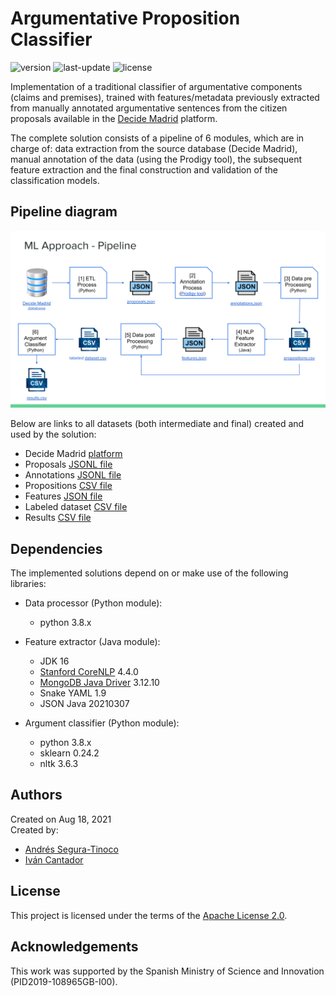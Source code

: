 # Argumentative Proposition Classifier
![version](https://img.shields.io/badge/version-0.9.1-blue)
![last-update](https://img.shields.io/badge/last_update-6/1/2022-orange)
![license](https://img.shields.io/badge/license-Apache_2.0-brightgreen)

Implementation of a traditional classifier of argumentative components (claims and premises), trained with features/metadata previously extracted from manually annotated argumentative sentences from the citizen proposals available in the <a href="https://decide.madrid.es/" target="_blank">Decide Madrid</a> platform.

The complete solution consists of a pipeline of 6 modules, which are in charge of: data extraction from the source database (Decide Madrid), manual annotation of the data (using the Prodigy tool), the subsequent feature extraction and the final construction and validation of the classification models.

## Pipeline diagram
![Pipeline diagram](https://raw.githubusercontent.com/argrecsys/arg-classifier/main/image/pipeline-diagram.svg)

Below are links to all datasets (both intermediate and final) created and used by the solution:
- Decide Madrid <a href="https://decide.madrid.es/" target="_blank">platform</a>
- Proposals <a href="https://github.com/argrecsys/arg-classifier/blob/main/data/proposals" target="_blank">JSONL file</a>
- Annotations <a href="https://github.com/argrecsys/arg-classifier/blob/main/data/annotations.jsonl" target="_blank">JSONL file</a>
- Propositions <a href="https://github.com/argrecsys/arg-classifier/blob/main/data/propositions.csv" target="_blank">CSV file</a>
- Features <a href="https://github.com/argrecsys/arg-classifier/blob/main/data/features.json" target="_blank">JSON file</a>
- Labeled dataset <a href="https://github.com/argrecsys/arg-classifier/blob/main/data/dataset.csv" target="_blank">CSV file</a>
- Results <a href="https://github.com/argrecsys/arg-classifier/blob/main/results/metrics.csv" target="_blank">CSV file</a>

## Dependencies
The implemented solutions depend on or make use of the following libraries:
- Data processor (Python module):
  - python 3.8.x

- Feature extractor (Java module):
  - JDK 16
  - <a href="https://stanfordnlp.github.io/CoreNLP/" target="_blank">Stanford CoreNLP</a> 4.4.0
  - <a href="https://mongodb.github.io/mongo-java-driver/" target="_blank">MongoDB Java Driver</a> 3.12.10
  - Snake YAML 1.9
  - JSON Java 20210307

- Argument classifier (Python module):
  - python 3.8.x
  - sklearn 0.24.2
  - nltk 3.6.3

## Authors
Created on Aug 18, 2021  
Created by:
- <a href="https://github.com/ansegura7" target="_blank">Andrés Segura-Tinoco</a>
- <a href="http://arantxa.ii.uam.es/~cantador/" target="_blank">Iv&aacute;n Cantador</a>

## License
This project is licensed under the terms of the <a href="https://github.com/argrecsys/arg-classifier/blob/main/LICENSE">Apache License 2.0</a>.

## Acknowledgements
This work was supported by the Spanish Ministry of Science and Innovation (PID2019-108965GB-I00).
